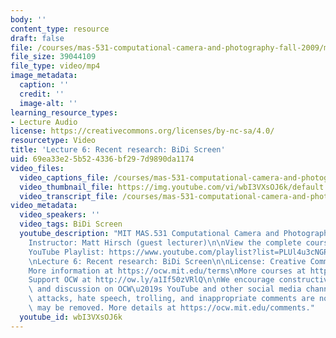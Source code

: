 ```yaml
---
body: ''
content_type: resource
draft: false
file: /courses/mas-531-computational-camera-and-photography-fall-2009/mitmas_531f09_lec06_2_360p_16_9.mp4
file_size: 39044109
file_type: video/mp4
image_metadata:
  caption: ''
  credit: ''
  image-alt: ''
learning_resource_types:
- Lecture Audio
license: https://creativecommons.org/licenses/by-nc-sa/4.0/
resourcetype: Video
title: 'Lecture 6: Recent research: BiDi Screen'
uid: 69ea33e2-5b52-4336-bf29-7d9890da1174
video_files:
  video_captions_file: /courses/mas-531-computational-camera-and-photography-fall-2009/1Z4XCIvD13PWMas6S6ZFkgcig_QNivmgI_transcript.webvtt
  video_thumbnail_file: https://img.youtube.com/vi/wbI3VXsOJ6k/default.jpg
  video_transcript_file: /courses/mas-531-computational-camera-and-photography-fall-2009/1Z4XCIvD13PWMas6S6ZFkgcig_QNivmgI_transcript.pdf
video_metadata:
  video_speakers: ''
  video_tags: BiDi Screen
  youtube_description: "MIT MAS.531 Computational Camera and Photography, Fall 2009\n\
    Instructor: Matt Hirsch (guest lecturer)\n\nView the complete course: https://ocw.mit.edu/courses/mas-531-computational-camera-and-photography-fall-2009/\n\
    YouTube Playlist: https://www.youtube.com/playlist?list=PLUl4u3cNGP61pwA6paIRZ30q1sjLE8b6c\n\
    \nLecture 6: Recent research: BiDi Screen\n\nLicense: Creative Commons BY-NC-SA\n\
    More information at https://ocw.mit.edu/terms\nMore courses at https://ocw.mit.edu\n\
    Support OCW at http://ow.ly/a1If50zVRlQ\n\nWe encourage constructive comments\
    \ and discussion on OCW\u2019s YouTube and other social media channels. Personal\
    \ attacks, hate speech, trolling, and inappropriate comments are not allowed and\
    \ may be removed. More details at https://ocw.mit.edu/comments."
  youtube_id: wbI3VXsOJ6k
---
```

